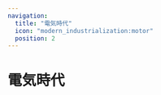```yaml
---
navigation:
  title: "電気時代"
  icon: "modern_industrialization:motor"
  position: 2
---
```


# 電気時代

<SubPages />